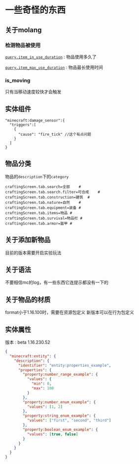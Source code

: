 # 一些奇怪的东西

## 关于molang

### 检测物品被使用

[`query.item_in_use_duration`](https://bedrock.dev/docs/stable/MoLang#query.item_in_use_duration)
: 物品使用多久了

[`query.item_max_use_duration`](https://bedrock.dev/docs/stable/MoLang#query.item_max_use_duration)
: 物品最长使用时间

### is_moving

只有当移动速度较快才会触发

## 实体组件

```jsonc
"minecraft:damage_sensor":{
  "triggers":[
    {
      "cause": "fire_tick" //这个有点问题
    }
  ]
}
```

## 物品分类

物品的`description`下的`category`

```prop
craftingScreen.tab.search=全部	#
craftingScreen.tab.search.filter=可合成	#
craftingScreen.tab.construction=建筑	#
craftingScreen.tab.nature=自然	#
craftingScreen.tab.equipment=装备	#
craftingScreen.tab.items=物品	#
craftingScreen.tab.survival=物品栏	#
craftingScreen.tab.armor=盔甲	#

```

## 关于添加新物品

目前的版本需要开启实验玩法  

## 关于语法

不要相信mc的log，有一些东西它连提示都没有一下的

## 关于物品的材质

format小于1.16.100时，需要在资源包定义
新版本可以在行为包定义

## 实体属性

版本
: beta 1.16.230.52

```json
{
  "minecraft:entity": {
    "description": {
      "identifier": "entity:properties_example",
      "properties": {
        "property:number_range_example": {
          "values": {
            "min": 0,
            "max": 100
          }
        },
        "property:number_enum_example": {
          "values": [1, 2]
        },
        "property:string_enum_example": {
          "values": ["first", "second", "third"]
        },
        "property:boolean_enum_example": {
          "values": [true, false]
        }
      }
    }
  }
}
```
